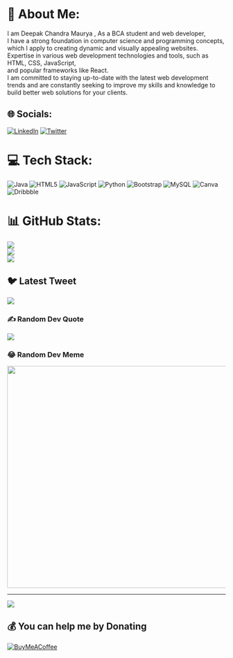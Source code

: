 # 💫 About Me:
I am Deepak Chandra Maurya , As a BCA student and web developer, <br>I have a strong foundation in computer science and programming concepts,<br>which I apply to creating dynamic and visually appealing websites. <br>Expertise in various web development technologies and tools, such as HTML, CSS, JavaScript,<br>and popular frameworks like React.<br>I am committed to staying up-to-date with the latest web development<br>trends and are constantly seeking to improve my skills and knowledge to build better web solutions for your clients.


## 🌐 Socials:
[![LinkedIn](https://img.shields.io/badge/LinkedIn-%230077B5.svg?logo=linkedin&logoColor=white)](https://linkedin.com/in/https://www.linkedin.com/in/deepak-chandra-maurya-a03a21266/) [![Twitter](https://img.shields.io/badge/Twitter-%231DA1F2.svg?logo=Twitter&logoColor=white)](https://twitter.com/deepakchandra41) 

# 💻 Tech Stack:
![Java](https://img.shields.io/badge/java-%23ED8B00.svg?style=for-the-badge&logo=java&logoColor=white) ![HTML5](https://img.shields.io/badge/html5-%23E34F26.svg?style=for-the-badge&logo=html5&logoColor=white) ![JavaScript](https://img.shields.io/badge/javascript-%23323330.svg?style=for-the-badge&logo=javascript&logoColor=%23F7DF1E) ![Python](https://img.shields.io/badge/python-3670A0?style=for-the-badge&logo=python&logoColor=ffdd54) ![Bootstrap](https://img.shields.io/badge/bootstrap-%23563D7C.svg?style=for-the-badge&logo=bootstrap&logoColor=white) ![MySQL](https://img.shields.io/badge/mysql-%2300f.svg?style=for-the-badge&logo=mysql&logoColor=white) ![Canva](https://img.shields.io/badge/Canva-%2300C4CC.svg?style=for-the-badge&logo=Canva&logoColor=white) ![Dribbble](https://img.shields.io/badge/Dribbble-EA4C89?style=for-the-badge&logo=dribbble&logoColor=white)
# 📊 GitHub Stats:
![](https://github-readme-stats.vercel.app/api?username=deepakchandra4&theme=dark&hide_border=false&include_all_commits=true&count_private=true)<br/>
![](https://github-readme-streak-stats.herokuapp.com/?user=deepakchandra4&theme=dark&hide_border=false)<br/>
![](https://github-readme-stats.vercel.app/api/top-langs/?username=deepakchandra4&theme=dark&hide_border=false&include_all_commits=true&count_private=true&layout=compact)

## 🐦 Latest Tweet
[![](https://gtce.itsvg.in/api?username=deepakchandra41)](https://github.com/VishwaGauravIn/github-twitter-card-embed)

### ✍️ Random Dev Quote
![](https://quotes-github-readme.vercel.app/api?type=horizontal&theme=radical)

### 😂 Random Dev Meme
<img src="https://random-memer.herokuapp.com/" width="512px"/>

---
[![](https://visitcount.itsvg.in/api?id=deepakchandra4&icon=0&color=0)](https://visitcount.itsvg.in)

  ## 💰 You can help me by Donating
  [![BuyMeACoffee](https://img.shields.io/badge/Buy%20Me%20a%20Coffee-ffdd00?style=for-the-badge&logo=buy-me-a-coffee&logoColor=black)](https://buymeacoffee.com/https://www.buymeacoffee.com/deepakchandra4) 

  
<!-- Proudly created with GPRM ( https://gprm.itsvg.in ) -->
